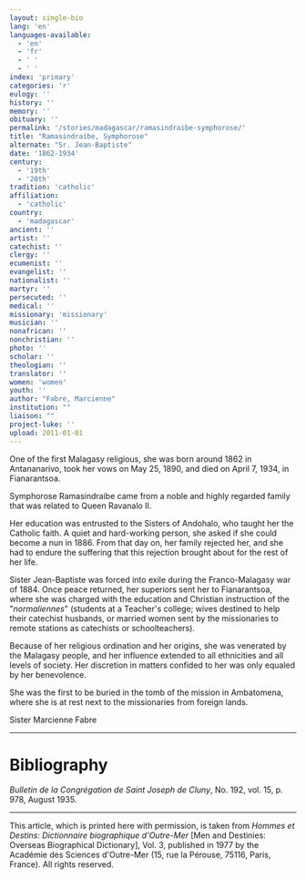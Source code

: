 ```yaml
---
layout: single-bio
lang: 'en'
languages-available:
  - 'en'
  - 'fr'
  - ' '
  - ' '
index: 'primary'
categories: 'r'
eulogy: ''
history: ''
memory: ''
obituary: ''
permalink: '/stories/madagascar/ramasindraibe-symphorose/'
title: "Ramasindraibe, Symphorose"
alternate: "Sr. Jean-Baptiste"
date: '1862-1934'
century:
  - '19th'
  - '20th'
tradition: 'catholic'
affiliation:
  - 'catholic'
country:
  - 'madagascar'
ancient: ''
artist: ''
catechist: ''
clergy: ''
ecumenist: ''
evangelist: ''
nationalist: ''
martyr: ''
persecuted: ''
medical: ''
missionary: 'missionary'
musician: ''
nonafrican: ''
nonchristian: ''
photo: ''
scholar: ''
theologian: ''
translator: ''
women: 'women'
youth: ''
author: "Fabre, Marcienne"
institution: ""
liaison: ""
project-luke: ''
upload: 2011-01-01
---
```




One of the first Malagasy religious, she was born around 1862 in Antananarivo, took her vows on May 25, 1890, and died on April 7, 1934, in Fianarantsoa.

Symphorose Ramasindraibe came from a noble and highly regarded family that was related to Queen Ravanalo II.

Her education was entrusted to the Sisters of Andohalo, who taught her the Catholic faith. A quiet and hard-working person, she asked if she could become a nun in 1886. From that day on, her family rejected her, and she had to endure the suffering that this rejection brought about for the rest of her life.

Sister Jean-Baptiste was forced into exile during the Franco-Malagasy war of 1884. Once peace returned, her superiors sent her to Fianarantsoa, where she was charged with the education and Christian instruction of the "*normaliennes*" (students at a Teacher's college; wives destined to help their catechist husbands, or married women sent by the missionaries to remote stations as catechists or schoolteachers).

Because of her religious ordination and her origins, she was venerated by the Malagasy people, and her influence extended to all ethnicities and all levels of society. Her discretion in matters confided to her was only equaled by her benevolence.

She was the first to be buried in the tomb of the mission in Ambatomena, where she is at rest next to the missionaries from foreign lands.

Sister Marcienne Fabre

---

# Bibliography

*Bulletin de la Congrégation de Saint Joseph de Cluny*, No. 192, vol. 15, p. 978, August 1935.

---

This article, which is printed here with permission, is taken from *Hommes et Destins: Dictionnaire biographique d'Outre-Mer* [Men and Destinies: Overseas Biographical Dictionary], Vol. 3, published in 1977 by the Académie des Sciences d'Outre-Mer (15, rue la Pérouse, 75116, Paris, France). All rights reserved.
